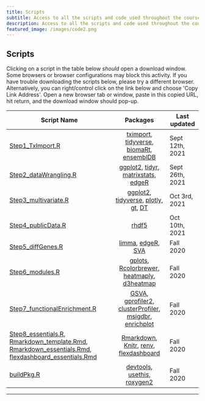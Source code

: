 ```yaml
---
title: Scripts
subtitle: Access to all the scripts and code used throughout the course.
description: Access to all the scripts and code used throughout the course.
featured_image: /images/code2.png
---
```


## Scripts

Clicking on a script in the table below *should* open a download window. Some browsers or browser configurations may block this activity.  If you have trouble downloading the scripts below, please try a different browser.  Alternatively, you can right/control click on the link below and choose 'Copy Link Address'.  Open a new browser tab or window, paste in this copied URL, hit return, and the download window should pop-up.

|	Script Name	|	Packages	|	Last updated	|
|---------|:-----------:|---------|
[Step1_TxImport.R](http://DIYtranscriptomics.github.io/Code/files/Step1_TxImport.R) 	|	[tximport](http://bioconductor.org/packages/release/bioc/html/tximport.html), [tidyverse](https://www.tidyverse.org/), [biomaRt](https://bioconductor.org/packages/release/bioc/html/biomaRt.html), [ensemblDB](https://bioconductor.org/packages/release/bioc/html/ensembldb.html) 	|	Sept 12th, 2021
[Step2_dataWrangling.R](http://DIYtranscriptomics.github.io/Code/files/Step2_dataWrangling.R) 	|	[ggplot2](http://ggplot2.org/), [tidyr](https://tidyr.tidyverse.org/), [matrixstats](https://github.com/HenrikBengtsson/matrixStats), [edgeR](https://bioconductor.org/packages/release/bioc/html/edgeR.html) 	|	Sept 26th, 2021
[Step3_multivariate.R](http://DIYtranscriptomics.github.io/Code/files/Step3_multivariate.R) 	|	[ggplot2](http://ggplot2.org/), [tidyverse](https://www.tidyverse.org/), [plotly](https://plot.ly/), [gt](https://github.com/rstudio/gt), [DT](https://rstudio.github.io/DT/) 	|	Oct 3rd, 2021
[Step4_publicData.R](http://DIYtranscriptomics.github.io/Code/files/Step4_publicData.R) 	|	[rhdf5](http://bioconductor.org/packages/release/bioc/html/rhdf5.html) 	|	Oct 10th, 2021
[Step5_diffGenes.R](http://DIYtranscriptomics.github.io/Code/files/Step5_diffGenes.R) 	|	[limma](https://bioconductor.org/packages/release/bioc/html/limma.html), [edgeR](https://bioconductor.org/packages/release/bioc/html/edgeR.html), [SVA](https://bioconductor.org/packages/release/bioc/html/sva.html) 	|	Fall 2020
[Step6_modules.R](http://DIYtranscriptomics.github.io/Code/files/Step6_modules.R) 	|	[gplots](https://cran.r-project.org/web/packages/gplots/index.html), [Rcolorbrewer](http://earlglynn.github.io/RNotes/package/RColorBrewer/index.html), [heatmaply](https://cran.r-project.org/web/packages/heatmaply/index.html), [d3heatmap](https://cran.r-project.org/web/packages/d3heatmap/index.html) 	|	Fall 2020
[Step7_functionalEnrichment.R](http://DIYtranscriptomics.github.io/Code/files/Step7_functionalEnrichment.R) 	|	[GSVA](http://bioconductor.org/packages/release/bioc/vignettes/GSVA/inst/doc/GSVA.pdf), [gprofiler2](https://cran.r-project.org/web/packages/gprofiler2/index.html), [clusterProfiler](https://bioconductor.org/packages/release/bioc/html/clusterProfiler.html), [msigdbr](https://cran.r-project.org/web/packages/msigdbr/index.html), [enrichplot](https://www.bioconductor.org/packages/release/bioc/html/enrichplot.html) 	|	Fall 2020
[Step8_essentials.R](http://DIYtranscriptomics.github.io/Code/files/Step8_essentials.R), [Rmarkdown_template.Rmd](https://www.dropbox.com/s/f1c610tx0360cbd/Rmarkdown_template.Rmd?dl=0), [Rmarkdown_essentials.Rmd](https://www.dropbox.com/s/elui0r4x3uoxvzw/Rmarkdown_essentials.Rmd?dl=0), [flexdashboard_essentials.Rmd](https://www.dropbox.com/s/pp1oow3u8wnfp2i/flexdashboard_essentials.Rmd?dl=0) 	|	[Rmarkdown](http://rmarkdown.rstudio.com/), [Knitr](https://yihui.org/knitr/), [renv](https://rstudio.github.io/renv/articles/renv.html), [flexdashboard](https://rmarkdown.rstudio.com/flexdashboard/) 	|	Fall 2020
[buildPkg.R](http://DIYtranscriptomics.github.io/Code/files/buildPkg.R) 	|	[devtools](https://github.com/r-lib/devtools), [usethis](https://usethis.r-lib.org/), [roxygen2](https://cran.r-project.org/web/packages/roxygen2/vignettes/roxygen2.html) 	|	Fall 2020

---

